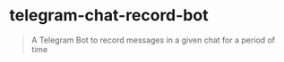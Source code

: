 # telegram-chat-record-bot

> A Telegram Bot to record messages in a given chat for a period of time
